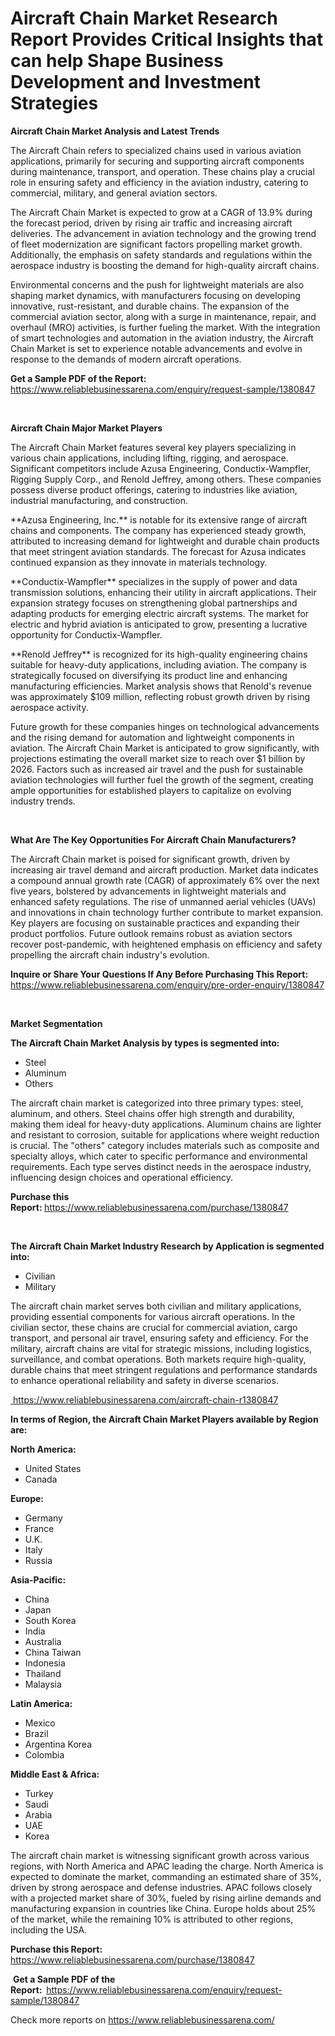 <p><h1>Aircraft Chain Market Research Report Provides Critical Insights that can help Shape Business Development and Investment Strategies</h1></p><p><strong>Aircraft Chain Market Analysis and Latest Trends</strong></p>
<p><p>The Aircraft Chain refers to specialized chains used in various aviation applications, primarily for securing and supporting aircraft components during maintenance, transport, and operation. These chains play a crucial role in ensuring safety and efficiency in the aviation industry, catering to commercial, military, and general aviation sectors.</p><p>The Aircraft Chain Market is expected to grow at a CAGR of 13.9% during the forecast period, driven by rising air traffic and increasing aircraft deliveries. The advancement in aviation technology and the growing trend of fleet modernization are significant factors propelling market growth. Additionally, the emphasis on safety standards and regulations within the aerospace industry is boosting the demand for high-quality aircraft chains.</p><p>Environmental concerns and the push for lightweight materials are also shaping market dynamics, with manufacturers focusing on developing innovative, rust-resistant, and durable chains. The expansion of the commercial aviation sector, along with a surge in maintenance, repair, and overhaul (MRO) activities, is further fueling the market. With the integration of smart technologies and automation in the aviation industry, the Aircraft Chain Market is set to experience notable advancements and evolve in response to the demands of modern aircraft operations.</p></p>
<p><strong>Get a Sample PDF of the Report:&nbsp;</strong> <a href="https://www.reliablebusinessarena.com/enquiry/request-sample/1380847?utm_campaign=3215&utm_medium=2&utm_source=Github&utm_content=ia&utm_term=08042025&utm_id=aircraft-chain">https://www.reliablebusinessarena.com/enquiry/request-sample/1380847</a></p>
<p>&nbsp;</p>
<p><strong>Aircraft Chain Major Market Players</strong></p>
<p><p>The Aircraft Chain Market features several key players specializing in various chain applications, including lifting, rigging, and aerospace. Significant competitors include Azusa Engineering, Conductix-Wampfler, Rigging Supply Corp., and Renold Jeffrey, among others. These companies possess diverse product offerings, catering to industries like aviation, industrial manufacturing, and construction.</p><p>**Azusa Engineering, Inc.** is notable for its extensive range of aircraft chains and components. The company has experienced steady growth, attributed to increasing demand for lightweight and durable chain products that meet stringent aviation standards. The forecast for Azusa indicates continued expansion as they innovate in materials technology.</p><p>**Conductix-Wampfler** specializes in the supply of power and data transmission solutions, enhancing their utility in aircraft applications. Their expansion strategy focuses on strengthening global partnerships and adapting products for emerging electric aircraft systems. The market for electric and hybrid aviation is anticipated to grow, presenting a lucrative opportunity for Conductix-Wampfler.</p><p>**Renold Jeffrey** is recognized for its high-quality engineering chains suitable for heavy-duty applications, including aviation. The company is strategically focused on diversifying its product line and enhancing manufacturing efficiencies. Market analysis shows that Renold's revenue was approximately $109 million, reflecting robust growth driven by rising aerospace activity.</p><p>Future growth for these companies hinges on technological advancements and the rising demand for automation and lightweight components in aviation. The Aircraft Chain Market is anticipated to grow significantly, with projections estimating the overall market size to reach over $1 billion by 2026. Factors such as increased air travel and the push for sustainable aviation technologies will further fuel the growth of the segment, creating ample opportunities for established players to capitalize on evolving industry trends.</p></p>
<p>&nbsp;</p>
<p><strong>What Are The Key Opportunities For Aircraft Chain Manufacturers?</strong></p>
<p><p>The Aircraft Chain market is poised for significant growth, driven by increasing air travel demand and aircraft production. Market data indicates a compound annual growth rate (CAGR) of approximately 6% over the next five years, bolstered by advancements in lightweight materials and enhanced safety regulations. The rise of unmanned aerial vehicles (UAVs) and innovations in chain technology further contribute to market expansion. Key players are focusing on sustainable practices and expanding their product portfolios. Future outlook remains robust as aviation sectors recover post-pandemic, with heightened emphasis on efficiency and safety propelling the aircraft chain industry's evolution.</p></p>
<p><strong>Inquire or Share Your Questions If Any Before Purchasing This Report:</strong> <a href="https://www.reliablebusinessarena.com/enquiry/pre-order-enquiry/1380847?utm_campaign=3215&utm_medium=2&utm_source=Github&utm_content=ia&utm_term=08042025&utm_id=aircraft-chain">https://www.reliablebusinessarena.com/enquiry/pre-order-enquiry/1380847</a></p>
<p>&nbsp;</p>
<p><strong>Market Segmentation</strong></p>
<p><strong>The Aircraft Chain Market Analysis by types is segmented into:</strong></p>
<p><ul><li>Steel</li><li>Aluminum</li><li>Others</li></ul></p>
<p><p>The aircraft chain market is categorized into three primary types: steel, aluminum, and others. Steel chains offer high strength and durability, making them ideal for heavy-duty applications. Aluminum chains are lighter and resistant to corrosion, suitable for applications where weight reduction is crucial. The "others" category includes materials such as composite and specialty alloys, which cater to specific performance and environmental requirements. Each type serves distinct needs in the aerospace industry, influencing design choices and operational efficiency.</p></p>
<p><strong>Purchase this Report:&nbsp;</strong><a href="https://www.reliablebusinessarena.com/purchase/1380847?utm_campaign=3215&utm_medium=2&utm_source=Github&utm_content=ia&utm_term=08042025&utm_id=aircraft-chain">https://www.reliablebusinessarena.com/purchase/1380847</a></p>
<p>&nbsp;</p>
<p><strong>The Aircraft Chain Market Industry Research by Application is segmented into:</strong></p>
<p><ul><li>Civilian</li><li>Military</li></ul></p>
<p><p>The aircraft chain market serves both civilian and military applications, providing essential components for various aircraft operations. In the civilian sector, these chains are crucial for commercial aviation, cargo transport, and personal air travel, ensuring safety and efficiency. For the military, aircraft chains are vital for strategic missions, including logistics, surveillance, and combat operations. Both markets require high-quality, durable chains that meet stringent regulations and performance standards to enhance operational reliability and safety in diverse scenarios.</p></p>
<p><a href="https://www.reliablebusinessarena.com/aircraft-chain-r1380847?utm_campaign=3215&utm_medium=2&utm_source=Github&utm_content=ia&utm_term=08042025&utm_id=aircraft-chain">&nbsp;https://www.reliablebusinessarena.com/aircraft-chain-r1380847</a></p>
<p><strong>In terms of Region, the Aircraft Chain Market Players available by Region are:</strong></p>
<p>
    <p> <strong> North America: </strong>
        <ul>
            <li>United States</li>
            <li>Canada</li>
        </ul>
        </p> 
    <p> <strong> Europe: </strong>
        <ul>
            <li>Germany</li>
            <li>France</li>
            <li>U.K.</li>
            <li>Italy</li>
            <li>Russia</li>
        </ul>
        </p> 
    <p> <strong> Asia-Pacific: </strong>
        <ul>
            <li>China</li>
            <li>Japan</li>
            <li>South Korea</li>
            <li>India</li>
            <li>Australia</li>
            <li>China Taiwan</li>
            <li>Indonesia</li>
            <li>Thailand</li>
            <li>Malaysia</li>
        </ul>
        </p> 
    <p> <strong> Latin America: </strong>
        <ul>
            <li>Mexico</li>
            <li>Brazil</li>
            <li>Argentina Korea</li>
            <li>Colombia</li>
        </ul>
        </p> 
    <p> <strong> Middle East & Africa: </strong>
        <ul>
            <li>Turkey</li>
            <li>Saudi</li>
            <li>Arabia</li>
            <li>UAE</li>
            <li>Korea</li>
        </ul>
    </p>
    </p>
<p><p>The aircraft chain market is witnessing significant growth across various regions, with North America and APAC leading the charge. North America is expected to dominate the market, commanding an estimated share of 35%, driven by strong aerospace and defense industries. APAC follows closely with a projected market share of 30%, fueled by rising airline demands and manufacturing expansion in countries like China. Europe holds about 25% of the market, while the remaining 10% is attributed to other regions, including the USA.</p></p>
<p><strong>Purchase this Report: </strong><a href="https://www.reliablebusinessarena.com/purchase/1380847?utm_campaign=3215&utm_medium=2&utm_source=Github&utm_content=ia&utm_term=08042025&utm_id=aircraft-chain">https://www.reliablebusinessarena.com/purchase/1380847</a></p>
<p>&nbsp;<strong>Get a Sample PDF of the Report:&nbsp;&nbsp;</strong><a href="https://www.reliablebusinessarena.com/enquiry/request-sample/1380847?utm_campaign=3215&utm_medium=2&utm_source=Github&utm_content=ia&utm_term=08042025&utm_id=aircraft-chain">https://www.reliablebusinessarena.com/enquiry/request-sample/1380847</a></p>
<p><strong></strong></p>
<p>Check more reports on <a href="https://www.reliablebusinessarena.com/?utm_campaign=3215&utm_medium=2&utm_source=Github&utm_content=ia&utm_term=08042025&utm_id=aircraft-chain">https://www.reliablebusinessarena.com/</a></p>